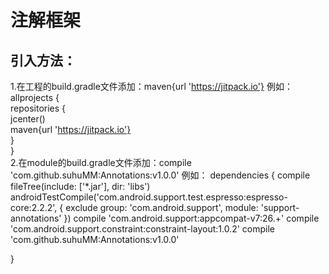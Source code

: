 # 注解框架
引入方法：
--------
1.在工程的build.gradle文件添加：maven{url 'https://jitpack.io'}
例如：
<br />
allprojects {<br />
    repositories {<br />
      jcenter()<br />
        maven{url 'https://jitpack.io'}<br />
   }<br />
}<br />
2.在module的build.gradle文件添加：compile 'com.github.suhuMM:Annotations:v1.0.0'
例如：
dependencies {
    compile fileTree(include: ['*.jar'], dir: 'libs')
    androidTestCompile('com.android.support.test.espresso:espresso-core:2.2.2', {
        exclude group: 'com.android.support', module: 'support-annotations'
    })
    compile 'com.android.support:appcompat-v7:26.+'
    compile 'com.android.support.constraint:constraint-layout:1.0.2'
    compile 'com.github.suhuMM:Annotations:v1.0.0'

}
